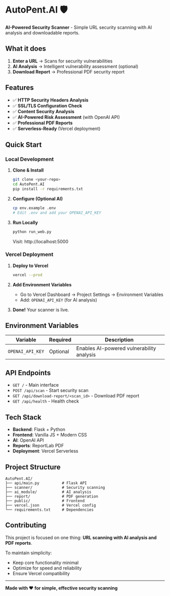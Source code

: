 # AutoPent.AI 🛡️

**AI-Powered Security Scanner** - Simple URL security scanning with AI analysis and downloadable reports.

## What it does

1. **Enter a URL** → Scans for security vulnerabilities
2. **AI Analysis** → Intelligent vulnerability assessment (optional)
3. **Download Report** → Professional PDF security report

## Features

- ✅ **HTTP Security Headers Analysis**
- ✅ **SSL/TLS Configuration Check**
- ✅ **Content Security Analysis**
- ✅ **AI-Powered Risk Assessment** (with OpenAI API)
- ✅ **Professional PDF Reports**
- ✅ **Serverless-Ready** (Vercel deployment)

## Quick Start

### Local Development

1. **Clone & Install**

   ```bash
   git clone <your-repo>
   cd AutoPent.AI
   pip install -r requirements.txt
   ```

2. **Configure (Optional AI)**

   ```bash
   cp env.example .env
   # Edit .env and add your OPENAI_API_KEY
   ```

3. **Run Locally**
   ```bash
   python run_web.py
   ```
   Visit: http://localhost:5000

### Vercel Deployment

1. **Deploy to Vercel**

   ```bash
   vercel --prod
   ```

2. **Add Environment Variables**

   - Go to Vercel Dashboard → Project Settings → Environment Variables
   - Add: `OPENAI_API_KEY` (for AI analysis)

3. **Done!** Your scanner is live.

## Environment Variables

| Variable         | Required | Description                               |
| ---------------- | -------- | ----------------------------------------- |
| `OPENAI_API_KEY` | Optional | Enables AI-powered vulnerability analysis |

## API Endpoints

- `GET /` - Main interface
- `POST /api/scan` - Start security scan
- `GET /api/download-report/<scan_id>` - Download PDF report
- `GET /api/health` - Health check

## Tech Stack

- **Backend**: Flask + Python
- **Frontend**: Vanilla JS + Modern CSS
- **AI**: OpenAI API
- **Reports**: ReportLab PDF
- **Deployment**: Vercel Serverless

## Project Structure

```
AutoPent.AI/
├── api/main.py          # Flask API
├── scanner/             # Security scanning
├── ai_module/           # AI analysis
├── report/              # PDF generation
├── public/              # Frontend
├── vercel.json          # Vercel config
└── requirements.txt     # Dependencies
```

## Contributing

This project is focused on one thing: **URL scanning with AI analysis and PDF reports**.

To maintain simplicity:

- Keep core functionality minimal
- Optimize for speed and reliability
- Ensure Vercel compatibility

---

**Made with ❤️ for simple, effective security scanning**
